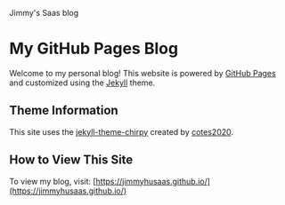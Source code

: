 Jimmy's Saas blog
# My GitHub Pages Blog

Welcome to my personal blog! This website is powered by [GitHub Pages](https://pages.github.com/) and customized using the [Jekyll](https://jekyllrb.com/) theme.

## Theme Information

This site uses the [jekyll-theme-chirpy](https://github.com/cotes2020/jekyll-theme-chirpy) created by [cotes2020](https://github.com/cotes2020).


## How to View This Site

To view my blog, visit: [https://jimmyhusaas.github.io/](https://jimmyhusaas.github.io/)
